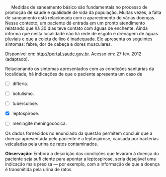 

     Medidas de saneamento básico são fundamentais no processo de promoção de saúde e qualidade de vida da população. Muitas vezes, a falta de saneamento está relacionada com o aparecimento de várias doenças. Nesse contexto, um paciente dá entrada em um pronto atendimento relatando que há 30 dias teve contato com águas de enchente. Ainda informa que nesta localidade não há rede de esgoto e drenagem de águas pluviais e que a coleta de lixo é inadequada. Ele apresenta os seguintes sintomas: febre, dor de cabeça e dores musculares.

Disponível em: http://portal.saude.gov.br. Acesso em: 27 fev. 2012 (adaptado).

Relacionando os sintomas apresentados com as condições sanitárias da localidade, há indicações de que o paciente apresenta um caso de



- [ ] difteria.
- [ ] botulismo.
- [ ] tuberculose.
- [x] leptospirose.
- [ ] meningite meningocócica.


Os dados fornecidos no enunciado da questão permitem concluir que a doença apresentada pelo paciente é a leptospirose, causada por bactérias veiculadas pela urina de ratos contaminados.

**Observação**: Embora a descrição das condições que levaram à doença do paciente seja sufi ciente para apontar a leptospirose, seria desejável uma indicação mais precisa — por exemplo, com a informação de que a doença é transmitida pela urina de ratos.

        